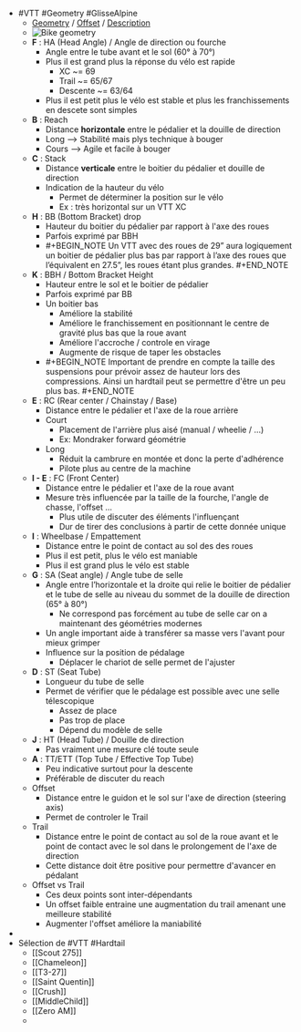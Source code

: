 - #VTT #Geometry #GlisseAlpine
	- [Geometry](https://www.glisse-alpine.fr/geometrie-vtt/) / [Offset](https://www.glisse-alpine.fr/fourche-vtt-offset-deport/) / [Description](https://geometrygeeks.bike/understanding-bike-geometry/)
	- ![Bike geometry](https://www.glisse-alpine.fr/wp-content/uploads/2018/07/vtt-geometrie-01.png)
	- **F** : HA (Head Angle) / Angle de direction ou fourche
		- Angle entre le tube avant et le sol (60° à 70°)
		- Plus il est grand plus la réponse du vélo est rapide
			- XC ~= 69
			- Trail ~= 65/67
			- Descente ~= 63/64
		- Plus il est petit plus le vélo est stable et plus les franchissements en descete sont simples
	- **B** : Reach
		- Distance **horizontale** entre le pédalier et la douille de direction
		- Long --> Stabilité mais plys technique à bouger
		- Cours --> Agile et facile à bouger
	- **C** : Stack
		- Distance **verticale** entre le boitier du pédalier et douille de direction
		- Indication de la hauteur du vélo
			- Permet de déterminer la position sur le vélo
			- Ex : très horizontal sur un VTT XC
	- **H** : BB (Bottom Bracket) drop
		- Hauteur du boitier du pédalier par rapport à l'axe des roues
		- Parfois exprimé par BBH
		- #+BEGIN_NOTE
		  Un VTT avec des roues de 29” aura logiquement un boitier de pédalier plus bas par rapport à l’axe des roues que l’équivalent en 27.5”, les roues étant plus grandes.
		  #+END_NOTE
	- **K** : BBH / Bottom Bracket Height
		- Hauteur entre le sol et le boitier de pédalier
		- Parfois exprimé par BB
		- Un boitier bas
			- Améliore la stabilité
			- Améliore le franchissement en positionnant le centre de gravité plus bas que la roue avant
			- Améliore l'accroche / controle en virage
			- Augmente de risque de taper les obstacles
		- #+BEGIN_NOTE
		  Important de prendre en compte la taille des suspensions pour prévoir assez de hauteur lors des compressions. Ainsi un hardtail peut se permettre d'être un peu plus bas.
		  #+END_NOTE
	- **E** : RC (Rear center / Chainstay / Base)
		- Distance entre le pédalier et l'axe de la roue arrière
		- Court
			- Placement de l'arrière plus aisé (manual / wheelie / ...)
			- Ex: Mondraker forward géométrie
		- Long
			- Réduit la cambrure en montée et donc la perte d'adhérence
			- Pilote plus au centre de la machine
	- **I - E** : FC (Front Center)
		- Distance entre le pédalier et l'axe de la roue avant
		- Mesure très influencée par la taille de la fourche, l'angle de chasse, l'offset ...
			- Plus utile de discuter des éléments l'influençant
			- Dur de tirer des conclusions à partir de cette donnée unique
	- **I** : Wheelbase / Empattement
		- Distance entre le point de contact au sol des des roues
		- Plus il est petit, plus le vélo est maniable
		- Plus il est grand plus le vélo est stable
	- **G** : SA (Seat angle) / Angle tube de selle
		- Angle entre l’horizontale et la droite qui relie le boitier de pédalier et le tube de selle au niveau du sommet de la douille de direction (65° à 80°)
			- Ne correspond pas forcément au tube de selle car on a maintenant des géométries modernes
		- Un angle important aide à transférer sa masse vers l'avant pour mieux grimper
		- Influence sur la position de pédalage
			- Déplacer le chariot de selle permet de l'ajuster
	- **D** : ST (Seat Tube)
		- Longueur du tube de selle
		- Permet de vérifier que le pédalage est possible avec une selle télescopique
			- Assez de place
			- Pas trop de place
			- Dépend du modèle de selle
	- **J** : HT (Head Tube) / Douille de direction
		- Pas vraiment une mesure clé toute seule
	- **A** : TT/ETT (Top Tube / Effective Top Tube)
		- Peu indicative surtout pour la descente
		- Préférable de discuter du reach
	- Offset
		- Distance entre le guidon et le sol sur l'axe de direction (steering axis)
		- Permet de controler le Trail
	- Trail
		- Distance entre le point de contact au sol de la roue avant et le point de contact avec le sol dans le prolongement de l'axe de direction
		- Cette distance doit être positive pour permettre d'avancer en pédalant
	- Offset vs Trail
		- Ces deux points sont inter-dépendants
		- Un offset faible entraine une augmentation du trail amenant une meilleure stabilité
		- Augmenter l'offset améliore la maniabilité
-
- Sélection de #VTT #Hardtail
	- [[Scout 275]]
	- [[Chameleon]]
	- [[T3-27]]
	- [[Saint Quentin]]
	- [[Crush]]
	- [[MiddleChild]]
	- [[Zero AM]]
	-